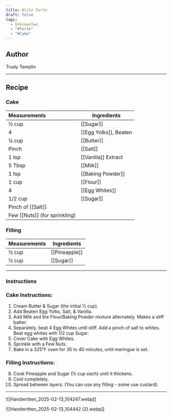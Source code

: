 ```yaml
---
title: Blitz Torte
draft: false
tags:
  - UnknownTwo
  - "#Torte"
  - "#Cake"
---
```

## Author
Trudy Templin
___
## Recipe
### Cake
| Measurements | Ingredients               |
| :----------- | ------------------------- |
|½ cup|[[Sugar]]|
|4|[[Egg Yolks]], Beaten|
|¼ cup|[[Butter]]|
|Pinch|[[Salt]]|
|1 tsp|[[Vanilla]] Extract|
|5 Tbsp|[[Milk]]|
|1 tsp|[[Baking Powder]]|
|1 cup|[[Flour]]|
|4|[[Egg Whites]]|
|1/2 cup|[[Sugar]]|
|Pinch of [[Salt]]||
|Few [[Nuts]] (for sprinkling)||
### Filling
|Measurements|Ingredients|
| :----------- | ------------------------- |
|½ cup|[[Pineapple]]|
|½ cup|[[Sugar]]|
___
### Instructions
### Cake Instructions:
1. Cream Butter & Sugar (the initial ½ cup).
2. Add Beaten Egg Yolks, Salt, & Vanilla.
3. Add Milk and the Flour/Baking Powder mixture alternately. Makes a stiff batter.
4. Separately, beat 4 Egg Whites until stiff. Add a pinch of salt to whites. Beat egg whites with 1/2 cup Sugar.
5. Cover Cake with Egg Whites.
6. Sprinkle with a Few Nuts.
7. Bake in a 325°F oven for 35 to 40 minutes, until meringue is set.
### Filling Instructions:
8. Cook Pineapple and Sugar (½ cup each) until it thickens.
9. Cool completely.
10. Spread between layers. (You can use any filling - some use custard).
___
![[Handwritten_2025-02-13_104247.webp]]

![[Handwritten_2025-02-13_104442 (2).webp]]